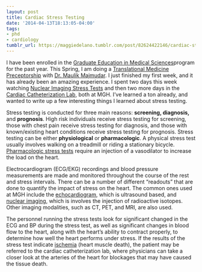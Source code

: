 ```yaml
---
layout: post
title: Cardiac Stress Testing
date: '2014-04-13T18:13:05-04:00'
tags:
- phd
- cardiology
tumblr_url: https://maggiedelano.tumblr.com/post/82624422146/cardiac-stress-testing
---
```

I have been enrolled in the [Graduate Education in Medical Sciences](https://hst.mit.edu/academics/gems)program for the past year. This Spring, I am doing a [Translational Medicine Preceptorship](https://hst.mit.edu/academics/course/hst-240-translational-medicine-preceptorship)&nbsp;with [Dr. Maulik Majmudar](http://connects.catalyst.harvard.edu/Profiles/display/Person/61067). I just finished my first week, and it has already been an amazing experience.&nbsp;I spent two days this week watching [Nuclear Imaging Stress Tests](http://www.mayoclinic.org/tests-procedures/nuclear-stress-test/basics/definition/prc-20012978)&nbsp;and then two more days in the [Cardiac Catheterization&nbsp;Lab](http://www.nhlbi.nih.gov/health/health-topics/topics/cath/), both at MGH. I’ve learned a ton already, and wanted to write up a few interesting things I learned about stress testing.

Stress testing is conducted for three main reasons: **screening, diagnosis,** and **prognosis**. High risk individuals receive stress testing for screening, those with chest pain receive stress testing for diagnosis, and those with known/existing heart conditions receive stress testing for prognosis.&nbsp;Stress testing can be either **physiological** or **pharmacologic**. A physical stress test usually involves walking on a treadmill or riding a stationary bicycle. [Pharmacologic stress tests](http://emedicine.medscape.com/article/1827166-overview)&nbsp;require an injection of a vasodilator to increase the load on the heart.&nbsp;

Electrocardiogram (ECG/EKG) recordings and blood pressure measurements are made and monitored throughout the course of the rest and stress intervals.&nbsp;There can be a number of different “readouts” that are done to quantify the impact of stress on the heart. The common ones used at MGH include the [echocardiogram](http://www.nlm.nih.gov/medlineplus/ency/article/003869.htm), which is ultrasound based, and [nuclear imaging](http://www.mayoclinic.org/tests-procedures/nuclear-stress-test/basics/definition/prc-20012978), which is involves the injection of radioactive isotopes. Other imaging modalities, such as CT, PET, and MRI, are also used.&nbsp;

The personnel running the stress tests look for significant changed in the ECG and BP during the stress test, as well as significant changes in blood flow to the heart, along with the heart’s ability to contract properly, to determine how well the heart performs under stress.&nbsp;If the results of the stress test indicate [ischemia](http://en.wikipedia.org/wiki/Ischemia)&nbsp;(heart muscle death), the patient may be referred to the cardiac catheterization lab, where physicians can take a closer look at the arteries of the heart for blockages that may have caused the tissue death.

